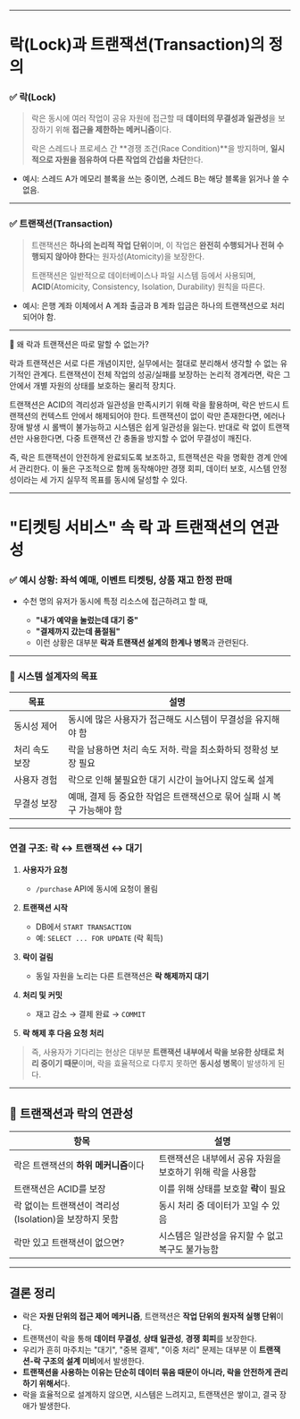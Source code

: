 
---

# 락(Lock)과 트랜잭션(Transaction)의 정의

### ✅ 락(Lock)

> 락은 동시에 여러 작업이 공유 자원에 접근할 때 **데이터의 무결성과 일관성**을 보장하기 위해 **접근을 제한하는 메커니즘**이다.
>
> 락은 스레드나 프로세스 간 \*\*경쟁 조건(Race Condition)\*\*을 방지하며, **일시적으로 자원을 점유하여 다른 작업의 간섭을 차단**한다.

* 예시: 스레드 A가 메모리 블록을 쓰는 중이면, 스레드 B는 해당 블록을 읽거나 쓸 수 없음.

---

### ✅ 트랜잭션(Transaction)

> 트랜잭션은 **하나의 논리적 작업 단위**이며, 이 작업은 **완전히 수행되거나 전혀 수행되지 않아야 한다**는 원자성(Atomicity)을 보장한다.
>
> 트랜잭션은 일반적으로 데이터베이스나 파일 시스템 등에서 사용되며, **ACID**(Atomicity, Consistency, Isolation, Durability) 원칙을 따른다.

* 예시: 은행 계좌 이체에서 A 계좌 출금과 B 계좌 입금은 하나의 트랜잭션으로 처리되어야 함.

---

🧬 왜 락과 트랜잭션은 따로 말할 수 없는가?

락과 트랜잭션은 서로 다른 개념이지만, 실무에서는 절대로 분리해서 생각할 수 없는 유기적인 관계다. 트랜잭션이 전체 작업의 성공/실패를 보장하는 논리적 경계라면, 락은 그 안에서 개별 자원의 상태를 보호하는 물리적 장치다.

트랜잭션은 ACID의 격리성과 일관성을 만족시키기 위해 락을 활용하며, 락은 반드시 트랜잭션의 컨텍스트 안에서 해제되어야 한다. 트랜잭션이 없이 락만 존재한다면, 에러나 장애 발생 시 롤백이 불가능하고 시스템은 쉽게 일관성을 잃는다. 반대로 락 없이 트랜잭션만 사용한다면, 다중 트랜잭션 간 충돌을 방지할 수 없어 무결성이 깨진다.

즉, 락은 트랜잭션이 안전하게 완료되도록 보조하고, 트랜잭션은 락을 명확한 경계 안에서 관리한다. 이 둘은 구조적으로 함께 동작해야만 경쟁 회피, 데이터 보호, 시스템 안정성이라는 세 가지 실무적 목표를 동시에 달성할 수 있다.

---

# "티켓팅 서비스" 속 락 과 트랜잭션의 연관성


### ✅ 예시 상황: 좌석 예매, 이벤트 티켓팅, 상품 재고 한정 판매

* 수천 명의 유저가 동시에 특정 리소스에 접근하려고 할 때,

  * **"내가 예약을 눌렀는데 대기 중"**
  * **"결제까지 갔는데 품절됨"**
  * 이런 상황은 대부분 **락과 트랜잭션 설계의 한계나 병목**과 관련된다.

---

### 🎯 시스템 설계자의 목표

| 목표       | 설명                                        |
| -------- | ----------------------------------------- |
| 동시성 제어   | 동시에 많은 사용자가 접근해도 시스템이 무결성을 유지해야 함         |
| 처리 속도 보장 | 락을 남용하면 처리 속도 저하. 락을 최소화하되 정확성 보장 필요      |
| 사용자 경험   | 락으로 인해 불필요한 대기 시간이 늘어나지 않도록 설계            |
| 무결성 보장   | 예매, 결제 등 중요한 작업은 트랜잭션으로 묶어 실패 시 복구 가능해야 함 |

---

###  연결 구조: 락 ↔ 트랜잭션 ↔ 대기

1. **사용자가 요청**

   * `/purchase` API에 동시에 요청이 몰림
2. **트랜잭션 시작**

   * DB에서 `START TRANSACTION`
   * 예: `SELECT ... FOR UPDATE` (락 획득)
3. **락이 걸림**

   * 동일 자원을 노리는 다른 트랜잭션은 **락 해제까지 대기**
4. **처리 및 커밋**

   * 재고 감소 → 결제 완료 → `COMMIT`
5. **락 해제 후 다음 요청 처리**

> 즉, 사용자가 기다리는 현상은 대부분 **트랜잭션 내부에서 락을 보유한 상태로 처리 중이기 때문**이며, 락을 효율적으로 다루지 못하면 **동시성 병목**이 발생하게 된다.

---

## 🔁 트랜잭션과 락의 연관성

| 항목                                  | 설명                               |
| ----------------------------------- | -------------------------------- |
| 락은 트랜잭션의 **하위 메커니즘**이다              | 트랜잭션은 내부에서 공유 자원을 보호하기 위해 락을 사용함 |
| 트랜잭션은 ACID를 보장                      | 이를 위해 상태를 보호할 **락**이 필요          |
| 락 없이는 트랜잭션이 격리성(Isolation)을 보장하지 못함 | 동시 처리 중 데이터가 꼬일 수 있음             |
| 락만 있고 트랜잭션이 없으면?                    | 시스템은 일관성을 유지할 수 없고 복구도 불가능함      |

---

## 결론 정리

* 락은 **자원 단위의 접근 제어 메커니즘**, 트랜잭션은 **작업 단위의 원자적 실행 단위**이다.
* 트랜잭션이 락을 통해 **데이터 무결성**, **상태 일관성**, **경쟁 회피**를 보장한다.
* 우리가 흔히 마주치는 "대기", "중복 결제", "이중 처리" 문제는 대부분 이 **트랜잭션-락 구조의 설계 미비**에서 발생한다.
* **트랜잭션을 사용하는 이유는 단순히 데이터 묶음 때문이 아니라, 락을 안전하게 관리하기 위해서**다.
* 락을 효율적으로 설계하지 않으면, 시스템은 느려지고, 트랜잭션은 쌓이고, 결국 장애가 발생한다.

